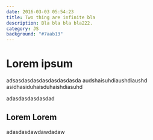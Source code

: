 ```yaml
---
date: 2016-03-03 05:54:23
title: Two thing are infinite bla
description: Bla bla bla bla222.
category: JS
background: "#7aab13"
---
```


# Lorem ipsum

adsasdasdasdasdasdasdasda
audshaisuhdiaushdiaushd
asidhasiduhaisduhaishdiasuhd


adasdasdasdasdad

## Lorem Lorem

adasdasdawdawdadaw

